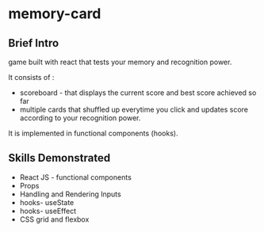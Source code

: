 # memory-card

## Brief Intro
game built with react that tests your memory and recognition power.

It consists of :
- scoreboard - that displays the current score and best score achieved so far
- multiple cards that shuffled up everytime you click and updates score according to your recognition power.

It is implemented in functional components (hooks).

## Skills Demonstrated
- React JS - functional components
- Props
- Handling and Rendering Inputs
- hooks- useState
- hooks- useEffect
- CSS grid and flexbox